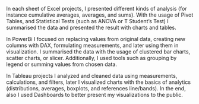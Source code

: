 In each sheet of Excel projects, I presented different kinds of analysis (for instance cumulative averages, averages, and sums). With the usage of Pivot Tables, and Statistical Tests (such as ANOVA or T Student’s Test) I summarised the data and presented the result with charts and tables. 

In PowerBi I focused on replacing values from original data, creating new columns with DAX, formulating measurements, and later using them in visualization. I summarised the data with the usage of clustered bar charts, scatter charts, or slicer. Additionally, I used tools such as grouping by legend or summing values from chosen data.

In Tableau projects I analyzed and cleaned data using measurements, calculations, and filters, later I visualized charts with the basics of analytics (distributions, averages, boxplots, and references line/bands). In the end, also I used Dashboards to better present my visualizations to the public.
